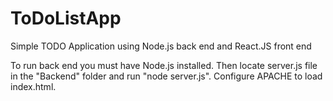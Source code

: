 # ToDoListApp
Simple TODO Application using Node.js back end and React.JS front end

To run back end you must have Node.js installed. Then locate server.js file in the "Backend" folder and run "node server.js".
Configure APACHE to load index.html.

